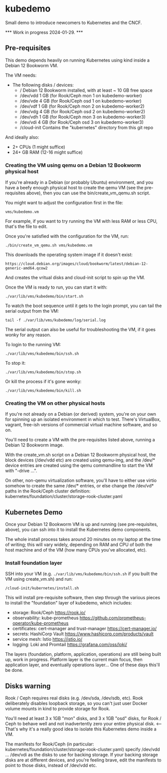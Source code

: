 # kubedemo
Small demo to introduce newcomers to Kubernetes and the CNCF.

*** Work in progress 2024-01-29. ***


## Pre-requisites
This demo depends heavily on running Kubernetes using kind
inside a Debian 12 Bookworm VM.

The VM needs:

- The following disks / devices:
  - / Debian 12 Bookworm installed, with at least ~ 10 GB free space
  - /dev/vdd 1 GB (for Rook/Ceph mon 1 on kubedemo-worker)
  - /dev/vde 4 GB (for Rook/Ceph osd 1 on kubedemo-worker)
  - /dev/vdf 1 GB (for Rook/Ceph mon 2 on kubedemo-worker2)
  - /dev/vdg 4 GB (for Rook/Ceph osd 2 on kubedemo-worker2)
  - /dev/vdh 1 GB (for Rook/Ceph mon 3 on kubedemo-worker3)
  - /dev/vdi 4 GB (for Rook/Ceph osd 3 on kubedemo-worker3)
  - /cloud-init Contains the "kubernetes" directory from this git repo

And ideally also:

- 2+ CPUs (1 might suffice)
- 24+ GB RAM (12-16 might suffice)


### Creating the VM using qemu on a Debian 12 Bookworm physical host
If you're already in a Debian (or probably Ubuntu) environment,
and you have a beefy enough physical host to create the qemu VM
(see the pre-requisites above), then you can use the bin/create_vm_qemu.sh
script.

You might want to adjust the configuration first in the file:

    vms/kubedemo.vm

For example, if you want to try running the VM with less RAM or less CPU,
that's the file to edit.

Once you're satisfied with the configuration for the VM, run:

    ./bin/create_vm_qemu.sh vms/kubedemo.vm

This downloads the operating system image if it doesn't exist:

    https://cloud.debian.org/images/cloud/bookworm/latest/debian-12-generic-amd64.qcow2

And creates the vritual disks and cloud-init script to spin up the VM.

Once the VM is ready to run, you can start it with:

    ./var/lib/vms/kubedemo/bin/start.sh

To watch the boot sequence until it gets to the login prompt, you can
tail the serial output from the VM:

    tail -f ./var/lib/vms/kubedemo/log/serial.log

The serial output can also be useful for troubleshooting the VM, if it goes
wonky for any reason.

To login to the running VM:

    ./var/lib/vms/kubedemo/bin/ssh.sh

To stop it:

    ./var/lib/vms/kubedemo/bin/stop.sh

Or kill the process if it's gone wonky:

    ./var/lib/vms/kubedemo/bin/kill.sh


### Creating the VM on other physical hosts
If you're not already on a Debian (or derived) system, you're
on your own for spinning up an isolated environment in which to test.
There's VirtualBox, vagrant, free-ish versions of commercial virtual
machine software, and so on.

You'll need to create a VM with the pre-requisites listed above,
running a Debian 12 Bookworm image.

With the create_vm.sh script on a Debian 12 Bookworm physical host,
the block devices (/dev/vdd etc) are created using qemu-img,
and the /dev/* device entries are created using the qemu commandline
to start the VM with "-drive ...".

On other, non-qemu virtualization software, you'll have to either
use virtio somehow to create the same /dev/* entries, or else
change the /dev/vd* paths in the Rook/Ceph cluster definition:
kubernetes/foundation/cluster/storage-rook-cluster.yaml


## Kubernetes Demo

Once your Debian 12 Bookworm VM is up and running (see pre-requisites, above),
you can ssh into it to install the Kubernetes demo components.

The whole install process takes around 20 minutes on my laptop at the time
of writing; this will vary widely, depending on RAM and CPU of both the
host machine and of the VM (how many CPUs you've allocated, etc).


### Install foundation layer

SSH into your VM (e.g. `./var/lib/vms/kubedemo/bin/ssh.sh` if you built the VM using create_vm.sh) and run:

    /cloud-init/kubernetes/install.sh

This will install pre-requisite software, then step through the various pieces to install the "foundation" layer of kubedemo, which includes:

- storage: Rook/Ceph
  https://rook.io/
- observability: kube-prometheus
  https://github.com/prometheus-operator/kube-prometheus
- certificates: cert-manager and trust-manager
  https://cert-manager.io/
- secrets: HashiCorp Vault
  https://www.hashicorp.com/products/vault
- service mesh: Istio
  https://istio.io/
- logging: Loki and Promtail
  https://grafana.com/oss/loki/

The layers (foundation, platform, application, operations) are still being built up, work in progress.  Platform layer is the current main focus, then application layer, and eventually operations layer...  One of these days this'll be done.

## Disks warning

Rook / Ceph requires real disks (e.g. /dev/sda, /dev/sdb, etc).  Rook
deliberately disables loopback storage, so you can't just user Docker
volume mounts in kind to provide storage for Rook.

You'll need at least 3 x 1GB "mon" disks, and 3 x 1GB "osd" disks,
for Rook / Ceph to behave well and not inadvertently zero your entire
physical disk.  <-- That's why it's a really good idea to isolate
this Kubernetes demo inside a VM.

The manifests for Rook/Ceph (in particular:
kubernetes/foundation/cluster/storage-rook-cluster.yaml) specify
/dev/vdd ... /dev/vdi as the disks to use for backing storage.
If your backing storage disks are at different devices, and you're
feeling brave, edit the manifests to point to those disks,
instead of /dev/vdd etc.
